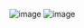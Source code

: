 ![image](https://user-images.githubusercontent.com/57319180/148650465-f42e497c-13c8-40c5-92a6-f8cd285e91fc.png)
![image](https://user-images.githubusercontent.com/57319180/148650472-3e3eb68a-ab04-4a02-a2ed-bba58bd9a1e0.png)

